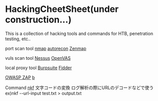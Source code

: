 # HackingCheetSheet(under construction...)
This is a collection of hacking tools and commands for HTB, penetration testing, etc..

port scan tool
[nmap]()
[autorecon]()
[Zenmap]()

vuls scan tool
[Nessus]()
[OpenVAS]()

local proxy tool
[Burpsuite]()
[Fidder]()

[OWASP ZAP]()
[ b]()
[]()
[]()
[]()

Command
[nkf]()
  文字コードの変換
  ログ解析の際にURLのデコードなどで使う
  ex)nkf --url-input test.txt > output.txt
